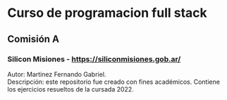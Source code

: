 # Curso de programacion full stack
## Comisión A
### Silicon Misiones - https://siliconmisiones.gob.ar/
Autor: Martinez Fernando Gabriel.  
Descripción: este repositorio fue creado con fines académicos. Contiene
los ejercicios resueltos de la cursada 2022.
